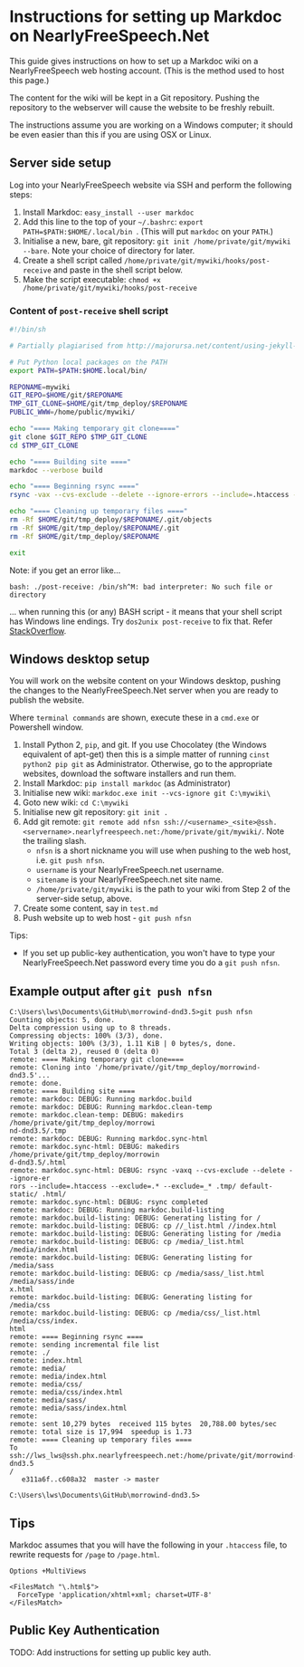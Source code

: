 # Instructions for setting up Markdoc on NearlyFreeSpeech.Net

This guide gives instructions on how to set up a Markdoc wiki on a NearlyFreeSpeech web hosting account. (This is the method used to host this page.)

The content for the wiki will be kept in a Git repository. Pushing the repository to the webserver will cause the website to be freshly rebuilt.

The instructions assume you are working on a Windows computer; it should be even easier than this if you are using OSX or Linux.

## Server side setup

Log into your NearlyFreeSpeech website via SSH and perform the following steps:

1. Install Markdoc: `easy_install --user markdoc`
2. Add this line to the top of your `~/.bashrc`: `export PATH=$PATH:$HOME/.local/bin
`. (This will put `markdoc` on your `PATH`.)
3. Initialise a new, bare, git repository: `git init /home/private/git/mywiki --bare`. Note your choice of directory for later.
4. Create a shell script called `/home/private/git/mywiki/hooks/post-receive` and paste in the shell script below.
5. Make the script executable: `chmod +x /home/private/git/mywiki/hooks/post-receive`


### Content of `post-receive` shell script


```bash
#!/bin/sh

# Partially plagiarised from http://majorursa.net/content/using-jekyll-nearlyfreespeechnet

# Put Python local packages on the PATH
export PATH=$PATH:$HOME.local/bin/

REPONAME=mywiki
GIT_REPO=$HOME/git/$REPONAME
TMP_GIT_CLONE=$HOME/git/tmp_deploy/$REPONAME
PUBLIC_WWW=/home/public/mywiki/

echo "==== Making temporary git clone===="
git clone $GIT_REPO $TMP_GIT_CLONE
cd $TMP_GIT_CLONE

echo "==== Building site ===="
markdoc --verbose build

echo "==== Beginning rsync ===="
rsync -vax --cvs-exclude --delete --ignore-errors --include=.htaccess --exclude=.* --exclude=_* .html/ $PUBLIC_WWW/

echo "==== Cleaning up temporary files ===="
rm -Rf $HOME/git/tmp_deploy/$REPONAME/.git/objects
rm -Rf $HOME/git/tmp_deploy/$REPONAME/.git
rm -Rf $HOME/git/tmp_deploy/$REPONAME

exit

```



Note: if you get an error like...

`bash: ./post-receive: /bin/sh^M: bad interpreter: No such file or directory`

... when running this (or any) BASH script - it means that your shell script has Windows line endings. Try `dos2unix post-receive` to fix that. Refer [StackOverflow](http://stackoverflow.com/questions/2920416/configure-bin-shm-bad-interpreter).


## Windows desktop setup

You will work on the website content on your Windows desktop, pushing the changes to the NearlyFreeSpeech.Net server when you are ready to publish the website.

Where `terminal commands` are shown, execute these in a `cmd.exe` or Powershell window.

1. Install Python 2, `pip`, and git. If you use Chocolatey (the Windows equivalent of apt-get) then this is a simple matter of running `cinst python2 pip git` as Administrator. Otherwise, go to the appropriate websites, download the software installers and run them.
3. Install Markdoc: `pip install markdoc` (as Administrator)
4. Initialise new wiki: `markdoc.exe init --vcs-ignore git C:\mywiki\`
5. Goto new wiki: `cd C:\mywiki`
6. Initialise new git repository: `git init .`
7. Add git remote: `git remote add nfsn ssh://<username>_<site>@ssh.<servername>.nearlyfreespeech.net:/home/private/git/mywiki/`. Note the trailing slash.
	* `nfsn` is a short nickname you will use when pushing to the web host, i.e. `git push nfsn`.
	* `username` is your NearlyFreeSpeech.net username.
	* `sitename` is your NearlyFreeSpeech.net site name.
	* `/home/private/git/mywiki` is the path to your wiki from Step 2 of the server-side setup, above.
8. Create some content, say in `test.md`
9. Push website up to web host - `git push nfsn`

Tips:

* If you set up public-key authentication, you won't have to type your NearlyFreeSpeech.Net password every time you do a `git push nfsn`.

## Example  output after `git push nfsn`

```
C:\Users\lws\Documents\GitHub\morrowind-dnd3.5>git push nfsn
Counting objects: 5, done.
Delta compression using up to 8 threads.
Compressing objects: 100% (3/3), done.
Writing objects: 100% (3/3), 1.11 KiB | 0 bytes/s, done.
Total 3 (delta 2), reused 0 (delta 0)
remote: ==== Making temporary git clone====
remote: Cloning into '/home/private//git/tmp_deploy/morrowind-dnd3.5'...
remote: done.
remote: ==== Building site ====
remote: markdoc: DEBUG: Running markdoc.build
remote: markdoc: DEBUG: Running markdoc.clean-temp
remote: markdoc.clean-temp: DEBUG: makedirs /home/private/git/tmp_deploy/morrowi
nd-dnd3.5/.tmp
remote: markdoc: DEBUG: Running markdoc.sync-html
remote: markdoc.sync-html: DEBUG: makedirs /home/private/git/tmp_deploy/morrowin
d-dnd3.5/.html
remote: markdoc.sync-html: DEBUG: rsync -vaxq --cvs-exclude --delete --ignore-er
rors --include=.htaccess --exclude=.* --exclude=_* .tmp/ default-static/ .html/
remote: markdoc.sync-html: DEBUG: rsync completed
remote: markdoc: DEBUG: Running markdoc.build-listing
remote: markdoc.build-listing: DEBUG: Generating listing for /
remote: markdoc.build-listing: DEBUG: cp //_list.html //index.html
remote: markdoc.build-listing: DEBUG: Generating listing for /media
remote: markdoc.build-listing: DEBUG: cp /media/_list.html /media/index.html
remote: markdoc.build-listing: DEBUG: Generating listing for /media/sass
remote: markdoc.build-listing: DEBUG: cp /media/sass/_list.html /media/sass/inde
x.html
remote: markdoc.build-listing: DEBUG: Generating listing for /media/css
remote: markdoc.build-listing: DEBUG: cp /media/css/_list.html /media/css/index.
html
remote: ==== Beginning rsync ====
remote: sending incremental file list
remote: ./
remote: index.html
remote: media/
remote: media/index.html
remote: media/css/
remote: media/css/index.html
remote: media/sass/
remote: media/sass/index.html
remote:
remote: sent 10,279 bytes  received 115 bytes  20,788.00 bytes/sec
remote: total size is 17,994  speedup is 1.73
remote: ==== Cleaning up temporary files ====
To ssh://lws_lws@ssh.phx.nearlyfreespeech.net:/home/private/git/morrowind-dnd3.5
/
   e311a6f..c608a32  master -> master

C:\Users\lws\Documents\GitHub\morrowind-dnd3.5>
```

## Tips

Markdoc assumes that you will have the following in your `.htaccess` file, to rewrite requests for `/page` to `/page.html`.

```
Options +MultiViews

<FilesMatch "\.html$">
  ForceType 'application/xhtml+xml; charset=UTF-8'
</FilesMatch>
```

## Public Key Authentication

TODO: Add instructions for setting up public key auth.
